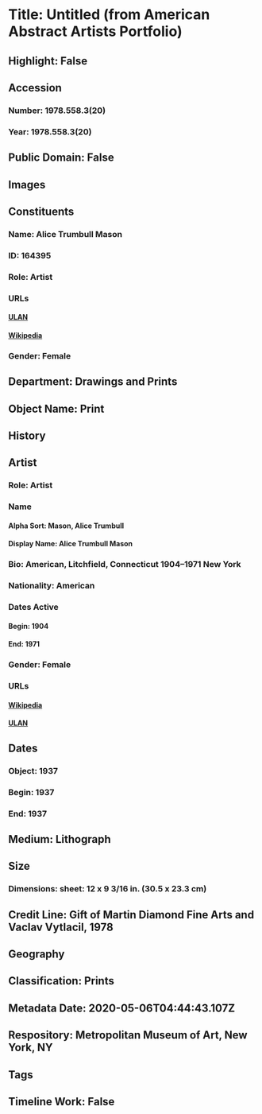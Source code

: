 # Title: Untitled (from American Abstract Artists Portfolio)
## Highlight: False
## Accession
### Number: 1978.558.3(20)
### Year: 1978.558.3(20)
## Public Domain: False
## Images
## Constituents
### Name: Alice Trumbull Mason
### ID: 164395
### Role: Artist
### URLs
#### [ULAN](http://vocab.getty.edu/page/ulan/500010243)
#### [Wikipedia](https://www.wikidata.org/wiki/Q13560740)
### Gender: Female
## Department: Drawings and Prints
## Object Name: Print
## History
## Artist
### Role: Artist
### Name
#### Alpha Sort: Mason, Alice Trumbull
#### Display Name: Alice Trumbull Mason
### Bio: American, Litchfield, Connecticut 1904–1971 New York
### Nationality: American
### Dates Active
#### Begin: 1904
#### End: 1971
### Gender: Female
### URLs
#### [Wikipedia](https://www.wikidata.org/wiki/Q13560740)
#### [ULAN](http://vocab.getty.edu/page/ulan/500010243)
## Dates
### Object: 1937
### Begin: 1937
### End: 1937
## Medium: Lithograph
## Size
### Dimensions: sheet: 12 x 9 3/16 in. (30.5 x 23.3 cm)
## Credit Line: Gift of Martin Diamond Fine Arts and Vaclav Vytlacil, 1978
## Geography
## Classification: Prints
## Metadata Date: 2020-05-06T04:44:43.107Z
## Respository: Metropolitan Museum of Art, New York, NY
## Tags
## Timeline Work: False
